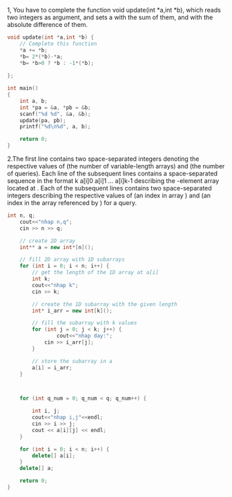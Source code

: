 1, You have to complete the function void update(int *a,int *b), which reads two integers as argument, and sets a with the sum of them, and  with the absolute difference of them.


```cpp
void update(int *a,int *b) {
    // Complete this function  
    *a += *b;
    *b= 2*(*b)-*a;
    *b= *b>0 ? *b : -1*(*b);
    
};

int main()
{
    int a, b;
    int *pa = &a, *pb = &b;
    scanf("%d %d", &a, &b);
    update(pa, pb);
    printf("%d\n%d", a, b);

    return 0;
}
```
2.The first line contains two space-separated integers denoting the respective values of  (the number of variable-length arrays) and  (the number of queries).
Each line  of the  subsequent lines contains a space-separated sequence in the format k a[i]0 a[i]1 … a[i]k-1 describing the -element array located at .
Each of the  subsequent lines contains two space-separated integers describing the respective values of  (an index in array ) and  (an index in the array referenced by ) for a query.
```cpp
int n, q;
	cout<<"nhap n,q";
	cin >> n >> q;

	// create 2D array
	int** a = new int*[n]();

	// fill 2D array with 1D subarrays
	for (int i = 0; i < n; i++) {
		// get the length of the 1D array at a[i]
		int k;
		cout<<"nhap k";
		cin >> k;

		// create the 1D subarray with the given length
		int* i_arr = new int[k]();

		// fill the subarray with k values
		for (int j = 0; j < k; j++) {
                cout<<"nhap day:";
			cin >> i_arr[j];
		}

		// store the subarray in a
		a[i] = i_arr;
	}



	for (int q_num = 0; q_num < q; q_num++) {

		int i, j;
		cout<<"nhap i,j"<<endl;
		cin >> i >> j;
		cout << a[i][j] << endl;
	}

	for (int i = 0; i < n; i++) {
		delete[] a[i];
	}
	delete[] a;

	return 0;
}
```
